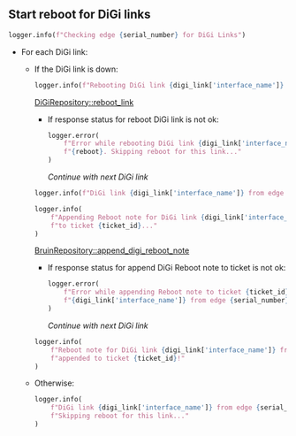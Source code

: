 ## Start reboot for DiGi links

```python
logger.info(f"Checking edge {serial_number} for DiGi Links")
```

* For each DiGi link:
    * If the DiGi link is down:
        ```python
        logger.info(f"Rebooting DiGi link {digi_link['interface_name']} from edge {serial_number}...")
        ```
  
        [DiGiRepository::reboot_link](../../repositories/digi_repository/reboot_link.md)
    
        * If response status for reboot DiGi link is not ok:
          ```python
          logger.error(
              f"Error while rebooting DiGi link {digi_link['interface_name']} from edge {serial_number}: "
              f"{reboot}. Skipping reboot for this link..."
          )
          ```
          _Continue with next DiGi link_
    
        ```python
        logger.info(f"DiGi link {digi_link['interface_name']} from edge {serial_number} rebooted!")
        ```
    
        ```python
        logger.info(
            f"Appending Reboot note for DiGi link {digi_link['interface_name']} from edge {serial_number} "
            f"to ticket {ticket_id}..."
        )
        ```
    
        [BruinRepository::append_digi_reboot_note](../../repositories/bruin_repository/append_digi_reboot_note.md)
    
        * If response status for append DiGi Reboot note to ticket is not ok:
          ```python
          logger.error(
              f"Error while appending Reboot note to ticket {ticket_id} for DiGi link "
              f"{digi_link['interface_name']} from edge {serial_number}: {append_digi_reboot_note_response}"
          )
          ```
          _Continue with next DiGi link_
    
        ```python
        logger.info(
            f"Reboot note for DiGi link {digi_link['interface_name']} from edge {serial_number} "
            f"appended to ticket {ticket_id}!"
        )
        ```       

    * Otherwise:
      ```python
      logger.info(
          f"DiGi link {digi_link['interface_name']} from edge {serial_number} is not down. "
          f"Skipping reboot for this link..."
      )
      ```